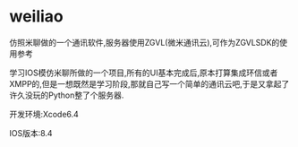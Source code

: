 # weiliao
仿照米聊做的一个通讯软件,服务器使用ZGVL(微米通讯云),可作为ZGVLSDK的使用参考

学习IOS模仿米聊所做的一个项目,所有的UI基本完成后,原本打算集成环信或者XMPP的,但是一想既然是学习阶段,那就自己写一个简单的通讯云吧,于是又拿起了许久没玩的Python整了个服务器.

开发环境:Xcode6.4 

IOS版本:8.4

